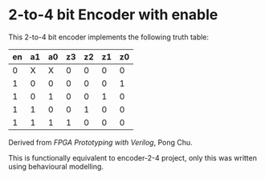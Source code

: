 # 2-to-4 bit Encoder with enable

This 2-to-4 bit encoder implements the following truth table:

| en | a1 | a0 | z3 | z2 | z1 | z0 |
|----|----|----|----|----|----|----|
| 0  | X  | X  |  0 |  0 |  0 |  0 |
| 1  | 0  | 0  |  0 |  0 |  0 |  1 |
| 1  | 0  | 1  |  0 |  0 |  1 |  0 |
| 1  | 1  | 0  |  0 |  1 |  0 |  0 |
| 1  | 1  | 1  |  1 |  0 |  0 |  0 |

Derived from *FPGA Prototyping with Verilog*, Pong Chu.

This is functionally equivalent to encoder-2-4 project, only this was written
using behavioural modelling.
